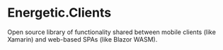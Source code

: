# Energetic.Clients
 Open source library of functionality shared between mobile clients (like Xamarin) and web-based SPAs (like Blazor WASM).
